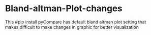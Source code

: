 # Bland-altman-Plot-changes
This #pip install pyCompare has default bland altman plot setting that makes difficult to make changes in graphic for better visualization

